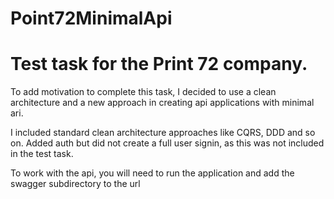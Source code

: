 # Point72MinimalApi
# Test task for the Print 72 company.

To add motivation to complete this task, I decided to use a clean architecture and a new approach in creating api applications with minimal ari. 

I included standard clean architecture approaches like CQRS, DDD and so on. Added auth but did not create a full user signin, as this was not included in the test task. 

To work with the api, you will need to run the application and add the swagger subdirectory to the url
